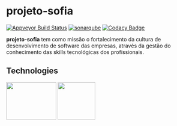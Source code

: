 # projeto-sofia

[![Appveyor Build Status](https://ci.appveyor.com/api/projects/status/2neqy4jmns4gfd4e?svg=true)](https://ci.appveyor.com/project/brunotrassante/projeto-sofia)
[![sonarqube](https://sonarqube.com/api/badges/gate?key=2b68ae5b5cd4b5113db54dc2886ddca14662e87a)](https://sonarqube.com/api/badges/gate?key=2b68ae5b5cd4b5113db54dc2886ddca14662e87a)
[![Codacy Badge](https://api.codacy.com/project/badge/Grade/81f66d35cfab4776b60fe2fc7dafbb52)](https://www.codacy.com/app/brunotrassante/projeto-sofia?utm_source=github.com&amp;utm_medium=referral&amp;utm_content=CWISoftware/projeto-sofia&amp;utm_campaign=Badge_Grade)

**projeto-sofia** tem como missão o fortalecimento da cultura de desenvolvimento de software das empresas, através da gestão do conhecimento das skills tecnológicas dos profissionais.

## Technologies

[<img src="https://cloud.githubusercontent.com/assets/6477292/23080101/b93c4dc6-f536-11e6-87ac-4112b2079873.jpg" width="133" height="100">](https://angular.io/)
[<img src="https://angular.io/resources/images/logos/angular2/angular.svg" width="100" height="100">](https://angular.io/)




